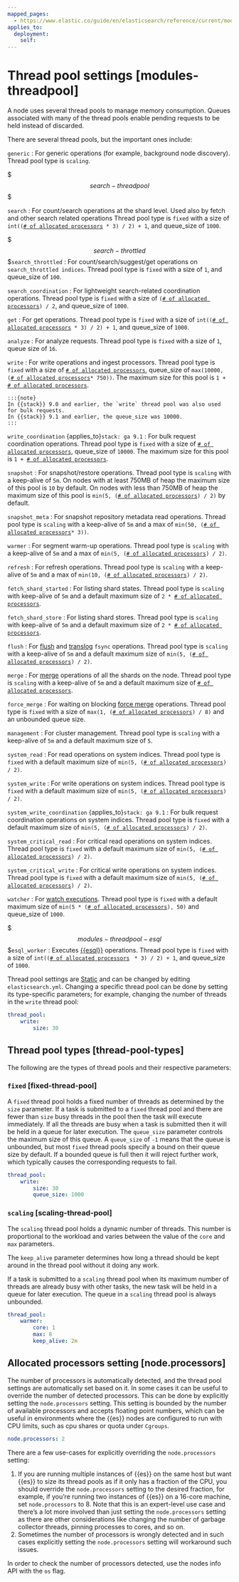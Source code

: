 ```yaml
---
mapped_pages:
  - https://www.elastic.co/guide/en/elasticsearch/reference/current/modules-threadpool.html
applies_to:
  deployment:
    self:
---
```


# Thread pool settings [modules-threadpool]

A node uses several thread pools to manage memory consumption. Queues associated with many of the thread pools enable pending requests to be held instead of discarded.

There are several thread pools, but the important ones include:

`generic`
:   For generic operations (for example, background node discovery). Thread pool type is `scaling`.

$$$search-threadpool$$$

`search`
:   For count/search operations at the shard level. Used also by fetch and other search related operations  Thread pool type is `fixed` with a size of `int((`[`# of allocated processors`](#node.processors)` * 3) / 2) + 1`, and queue_size of `1000`.

$$$search-throttled$$$`search_throttled`
:   For count/search/suggest/get operations on `search_throttled indices`. Thread pool type is `fixed` with a size of `1`, and queue_size of `100`.

`search_coordination`
:   For lightweight search-related coordination operations. Thread pool type is `fixed` with a size of `(`[`# of allocated processors`](#node.processors)`) / 2`, and queue_size of `1000`.

`get`
:   For get operations. Thread pool type is `fixed` with a size of `int((`[`# of allocated processors`](#node.processors)` * 3) / 2) + 1`, and queue_size of `1000`.

`analyze`
:   For analyze requests. Thread pool type is `fixed` with a size of `1`, queue size of `16`.

`write`
:   For write operations and ingest processors. Thread pool type is `fixed` with a size of [`# of allocated processors`](#node.processors), queue_size of `max(10000, (`[`# of allocated processors`](#node.processors)`* 750))`. The maximum size for this pool is `1 + `[`# of allocated processors`](#node.processors).

    :::{note}
    In {{stack}} 9.0 and earlier, the `write` thread pool was also used for bulk requests.
    In {{stack}} 9.1 and earlier, the queue_size was 10000.
    :::

`write_coordination` {applies_to}`stack: ga 9.1`
:   For bulk request coordination operations. Thread pool type is `fixed` with a size of [`# of allocated processors`](#node.processors), queue_size of `10000`. The maximum size for this pool is `1 + `[`# of allocated processors`](#node.processors).

`snapshot`
:   For snapshot/restore operations. Thread pool type is `scaling` with a keep-alive of `5m`. On nodes with at least 750MB of heap the maximum size of this pool is `10` by default. On nodes with less than 750MB of heap the maximum size of this pool is `min(5, (`[`# of allocated processors`](#node.processors)`) / 2)` by default.

`snapshot_meta`
:   For snapshot repository metadata read operations. Thread pool type is `scaling` with a keep-alive of `5m` and a max of `min(50, (`[`# of allocated processors`](#node.processors)`* 3))`.

`warmer`
:   For segment warm-up operations. Thread pool type is `scaling` with a keep-alive of `5m` and a max of `min(5, (`[`# of allocated processors`](#node.processors)`) / 2)`.

`refresh`
:   For refresh operations. Thread pool type is `scaling` with a keep-alive of `5m` and a max of `min(10, (`[`# of allocated processors`](#node.processors)`) / 2)`.

`fetch_shard_started`
:   For listing shard states. Thread pool type is `scaling` with keep-alive of `5m` and a default maximum size of `2 * `[`# of allocated processors`](#node.processors).

`fetch_shard_store`
:   For listing shard stores. Thread pool type is `scaling` with keep-alive of `5m` and a default maximum size of `2 * `[`# of allocated processors`](#node.processors).

`flush`
:   For [flush](https://www.elastic.co/docs/api/doc/elasticsearch/operation/operation-indices-flush) and [translog](/reference/elasticsearch/index-settings/translog.md) `fsync` operations. Thread pool type is `scaling` with a keep-alive of `5m` and a default maximum size of `min(5, (`[`# of allocated processors`](#node.processors)`) / 2)`.

`merge`
:   For [merge](https://www.elastic.co/guide/en/elasticsearch/reference/current/index-modules-merge.html) operations of all the shards on the node. Thread pool type is `scaling` with a keep-alive of `5m` and a default maximum size of [`# of allocated processors`](#node.processors).

`force_merge`
:   For waiting on blocking [force merge](https://www.elastic.co/docs/api/doc/elasticsearch/operation/operation-indices-forcemerge) operations. Thread pool type is `fixed` with a size of `max(1, (`[`# of allocated processors`](#node.processors)`) / 8)` and an unbounded queue size.

`management`
:   For cluster management. Thread pool type is `scaling` with a keep-alive of `5m` and a default maximum size of `5`.

`system_read`
:   For read operations on system indices. Thread pool type is `fixed` with a default maximum size of `min(5, (`[`# of allocated processors`](#node.processors)`) / 2)`.

`system_write`
:   For write operations on system indices. Thread pool type is `fixed` with a default maximum size of `min(5, (`[`# of allocated processors`](#node.processors)`) / 2)`.

`system_write_coordination` {applies_to}`stack: ga 9.1`
:   For bulk request coordination operations on system indices. Thread pool type is `fixed` with a default maximum size of `min(5, (`[`# of allocated processors`](#node.processors)`) / 2)`.

`system_critical_read`
:   For critical read operations on system indices. Thread pool type is `fixed` with a default maximum size of `min(5, (`[`# of allocated processors`](#node.processors)`) / 2)`.

`system_critical_write`
:   For critical write operations on system indices. Thread pool type is `fixed` with a default maximum size of `min(5, (`[`# of allocated processors`](#node.processors)`) / 2)`.

`watcher`
:   For [watch executions](docs-content://explore-analyze/alerts-cases/watcher.md). Thread pool type is `fixed` with a default maximum size of `min(5 * (`[`# of allocated processors`](#node.processors)`), 50)` and queue_size of `1000`.

$$$modules-threadpool-esql$$$`esql_worker`
:   Executes [{{esql}}](elasticsearch://reference/query-languages/esql.md) operations. Thread pool type is `fixed` with a size of `int((`[`# of allocated processors`](#node.processors) ` * 3) / 2) + 1`, and queue_size of `1000`.

Thread pool settings are [Static](docs-content://deploy-manage/stack-settings.md#static-cluster-setting) and can be changed by editing `elasticsearch.yml`. Changing a specific thread pool can be done by setting its type-specific parameters; for example, changing the number of threads in the `write` thread pool:

```yaml
thread_pool:
    write:
        size: 30
```

## Thread pool types [thread-pool-types]

The following are the types of thread pools and their respective parameters:

### `fixed` [fixed-thread-pool]

A `fixed` thread pool holds a fixed number of threads as determined by the `size` parameter. If a task is submitted to a `fixed` thread pool and there are fewer than `size` busy threads in the pool then the task will execute immediately. If all the threads are busy when a task is submitted then it will be held in a queue for later execution. The `queue_size` parameter controls the maximum size of this queue. A `queue_size` of `-1` means that the queue is unbounded, but most `fixed` thread pools specify a bound on their queue size by default. If a bounded queue is full then it will reject further work, which typically causes the corresponding requests to fail.

```yaml
thread_pool:
    write:
        size: 30
        queue_size: 1000
```


### `scaling` [scaling-thread-pool]

The `scaling` thread pool holds a dynamic number of threads. This number is proportional to the workload and varies between the value of the `core` and `max` parameters.

The `keep_alive` parameter determines how long a thread should be kept around in the thread pool without it doing any work.

If a task is submitted to a `scaling` thread pool when its maximum number of threads are already busy with other tasks, the new task will be held in a queue for later execution. The queue in a `scaling` thread pool is always unbounded.

```yaml
thread_pool:
    warmer:
        core: 1
        max: 8
        keep_alive: 2m
```



## Allocated processors setting [node.processors]

The number of processors is automatically detected, and the thread pool settings are automatically set based on it. In some cases it can be useful to override the number of detected processors. This can be done by explicitly setting the `node.processors` setting. This setting is bounded by the number of available processors and accepts floating point numbers, which can be useful in environments where the {{es}} nodes are configured to run with CPU limits, such as cpu shares or quota under `Cgroups`.

```yaml
node.processors: 2
```

There are a few use-cases for explicitly overriding the `node.processors` setting:

1. If you are running multiple instances of {{es}} on the same host but want {{es}} to size its thread pools as if it only has a fraction of the CPU, you should override the `node.processors` setting to the desired fraction, for example, if you’re running two instances of {{es}} on a 16-core machine, set `node.processors` to 8. Note that this is an expert-level use case and there’s a lot more involved than just setting the `node.processors` setting as there are other considerations like changing the number of garbage collector threads, pinning processes to cores, and so on.
2. Sometimes the number of processors is wrongly detected and in such cases explicitly setting the `node.processors` setting will workaround such issues.

In order to check the number of processors detected, use the nodes info API with the `os` flag.


